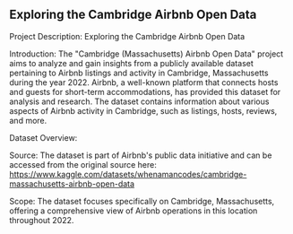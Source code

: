 ## Exploring the Cambridge Airbnb Open Data


Project Description: Exploring the Cambridge Airbnb Open Data

Introduction:
The "Cambridge (Massachusetts) Airbnb Open Data" project aims to analyze and gain insights from a publicly available dataset pertaining to Airbnb listings and activity in Cambridge, Massachusetts during the year 2022. Airbnb, a well-known platform that connects hosts and guests for short-term accommodations, has provided this dataset for analysis and research. The dataset contains information about various aspects of Airbnb activity in Cambridge, such as listings, hosts, reviews, and more.

Dataset Overview:

Source: The dataset is part of Airbnb's public data initiative and can be accessed from the original source here:
https://www.kaggle.com/datasets/whenamancodes/cambridge-massachusetts-airbnb-open-data

Scope: The dataset focuses specifically on Cambridge, Massachusetts, offering a comprehensive view of Airbnb operations in this location throughout 2022.

